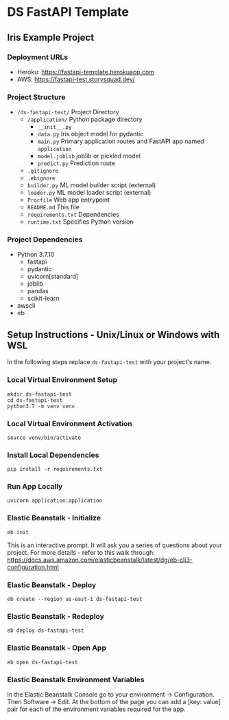 # DS FastAPI Template
## Iris Example Project

### Deployment URLs
- Heroku: https://fastapi-template.herokuapp.com
- AWS: https://fastapi-test.storysquad.dev/

### Project Structure
- `/ds-fastapi-test/` Project Directory
    - `/application/` Python package directory
        - `__init__.py`
        - `data.py` Iris object model for pydantic
        - `main.py` Primary application routes and FastAPI app named `application`
        - `model.joblib` joblib or pickled model
        - `predict.py` Prediction route
    - `.gitignore`
    - `.ebignore`
    - `builder.py` ML model builder script (external)
    - `loader.py` ML model loader script (external)
    - `Procfile` Web app entrypoint
    - `README.md` This file
    - `requirements.txt` Dependencies
    - `runtime.txt` Specifies Python version

### Project Dependencies
- Python 3.7.10
    - fastapi
    - pydantic
    - uvicorn[standard]
    - joblib
    - pandas
    - scikit-learn
- awscli
- eb

## Setup Instructions - Unix/Linux or Windows with WSL
In the following steps replace `ds-fastapi-test` with your project's name.

### Local Virtual Environment Setup
```shell
mkdir ds-fastapi-test
cd ds-fastapi-test
python3.7 -m venv venv
```

### Local Virtual Environment Activation
```shell
source venv/bin/activate
```

### Install Local Dependencies
```shell
pip install -r requirements.txt
```

### Run App Locally
```shell
uvicorn application:application
```

### Elastic Beanstalk - Initialize
```shell
eb init
```
This is an interactive prompt. It will ask you a series of questions about your project.
For more details - refer to this walk through: https://docs.aws.amazon.com/elasticbeanstalk/latest/dg/eb-cli3-configuration.html

### Elastic Beanstalk - Deploy
```shell
eb create --region us-east-1 ds-fastapi-test
```

### Elastic Beanstalk - Redeploy
```shell
eb deploy ds-fastapi-test
```

### Elastic Beanstalk - Open App
```shell
eb open ds-fastapi-test
```

### Elastic Beanstalk Environment Variables
In the Elastic Beanstalk Console go to your environment -> Configuration. Then
Software -> Edit. At the bottom of the page you can add a [key: value] pair for 
each of the environment variables required for the app.
